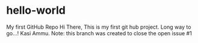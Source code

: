 # hello-world
My first GitHub Repo
Hi There,
This is my first git hub project. Long way to go...!
Kasi Ammu.
Note: this branch was created to close the open issue #1
